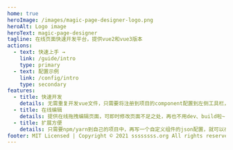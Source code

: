 ```yaml
---
home: true
heroImage: /images/magic-page-designer-logo.png
heroAlt: Logo image
heroText: magic-page-designer
tagline: 在线页面快速开发平台，提供vue2和vue3版本
actions:
  - text: 快速上手 →
    link: /guide/intro
    type: primary
  - text: 配置示例
    link: /config/intro
    type: secondary
features:
  - title: 快速开发
    details: 无需重复开发vue文件，只需要将注册到项目的component配置到左侧工具栏，就可以在线拖拽生成页面
  - title: 在线编辑
    details: 提供在线拖拽编辑页面，可即时修改页面不足之处，再也不用dev、build啦~
  - title: 扩展方便
    details: 只需要npm/yarn到自己的项目中，再写一个自定义组件的json配置，就可以在页面上配置
footer: MIT Licensed | Copyright © 2021 ssssssss.org All rights reserved.
---
```


